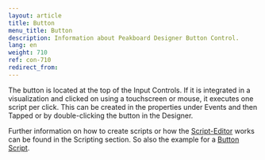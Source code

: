 ```yaml
---
layout: article
title: Button
menu_title: Button
description: Information about Peakboard Designer Button Control.
lang: en
weight: 710
ref: con-710
redirect_from:
---
```


The button is located at the top of the Input Controls. 
If it is integrated in a visualization and clicked on using a touchscreen or mouse, it executes one script per click. 
This can be created in the properties under Events and then Tapped or by double-clicking the button in the Designer.

Further information on how to create scripts or how the [Script-Editor](/scripting/de-script-editor.html) works can be found in the Scripting section.
So also the example for a [Button Script](/scripting/Samples/en-Button.html).